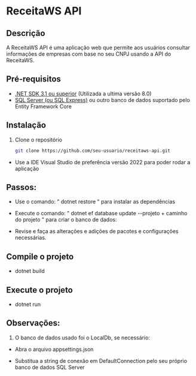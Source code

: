 # ReceitaWS API

## Descrição
A ReceitaWS API é uma aplicação web que permite aos usuários consultar informações de empresas com base no seu CNPJ usando a API do ReceitaWS.

## Pré-requisitos
- [.NET SDK 3.1 ou superior](https://dotnet.microsoft.com/download) (Utilizada a ultima versão 8.0)
- [SQL Server (ou SQL Express)](https://www.microsoft.com/pt-br/sql-server/sql-server-downloads) ou outro banco de dados suportado pelo Entity Framework Core

## Instalação
1. Clone o repositório
   ```sh
   git clone https://github.com/seu-usuario/receitaws-api.git

- Use a IDE Visual Studio de preferência versão 2022 para poder rodar a aplicação
  
## Passos:

- Use o comando: " dotnet restore "  para instalar as dependências

- Execute o comando: " dotnet ef database update --projeto + caminho do projeto "  para criar o banco de dados:
         
- Revise e faça as alterações e adições de pacotes e configurações necessárias.

## Compile o projeto
- dotnet build

## Execute o projeto
- dotnet run

## Observações:

 1. O banco de dados usado foi o LocalDb, se necessário:

 - Abra o arquivo appsettings.json

 - Substitua a string de conexão em DefaultConnection pelo seu próprio banco de dados SQL Server
